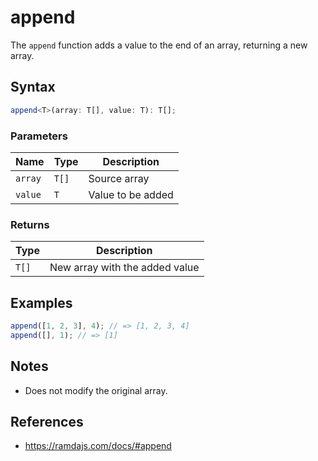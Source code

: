 # append

The `append` function adds a value to the end of an array, returning a new array.

## Syntax

```typescript
append<T>(array: T[], value: T): T[];
```

### Parameters

| Name     | Type   | Description                    |
|----------|--------|--------------------------------|
| `array`  | `T[]`  | Source array                   |
| `value`  | `T`    | Value to be added              |

### Returns

| Type    | Description                               |
|---------|-------------------------------------------|
| `T[]`   | New array with the added value            |

## Examples

```typescript
append([1, 2, 3], 4); // => [1, 2, 3, 4]
append([], 1); // => [1]
```

## Notes

* Does not modify the original array.

## References

* https://ramdajs.com/docs/#append